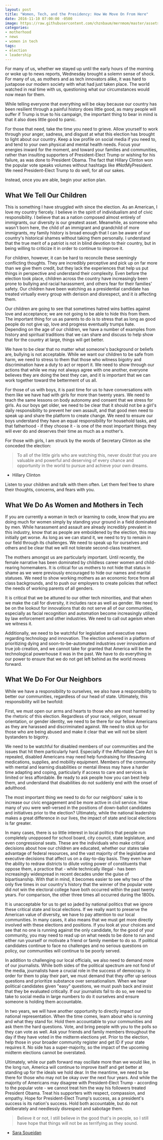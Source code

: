 ```yaml
---
layout: post
title: "Women, Tech, and the Presidency: How We Move On From Here"
date: 2016-11-10 07:00:00 -0500
image: https://raw.githubusercontent.com/chznbaum/mernmom/master/assets/Trump_CPAC_2011.jpg
categories:
- motherhood
- news
- women in tech
tags:
- election
- leadership
---
```

For many of us, whether we stayed up until the early hours of the morning or woke up to news reports, Wednesday brought a solemn sense of shock. For many of us, as mothers and as tech innovators alike, it was hard to juxtapose our modern society with what had just taken place. The world watched in real time with us, questioning what our circumstances would now mean for them.

While telling everyone that everything will be okay because our country has been resilient through a painful history does little good, as many people will suffer if Trump is true to his campaign, the important thing to bear in mind is that it also does little good to panic.

For those that need, take the time you need to grieve. Allow yourself to work through your anger, sadness, and disgust at what this election has brought to light about our country. Keep a low profile on social media if you need to, and tend to your own physical and mental health needs. Focus your energies inward for the moment, and toward your families and communities, rather than insulting supporters of President-Elect Trump or wishing for his failure, as was done to President Obama. The fact that Hillary Clinton won the popular vote speaks volumes without hashtags like #NotMyPresident. We need President-Elect Trump to do well, for all our sakes.

Instead, once you are able, begin your action plan.

## What We Tell Our Children ##

This is something I have struggled with since the election. As an American, I love my country fiercely. I believe in the spirit of individualism and of civic responsibility. I believe that as a nation composed almost entirely of immigrants, our diversity is our greatest asset. Meanwhile, as someone who wasn't born here, the child of an immigrant and grandchild of more immigrants, my family history is broad enough that I can be aware of our country's historical shames without taking them personally. I understand that the true merit of a patriot is not in blind devotion to their country, but in being willing to criticize it in order to continue to improve it.

For children, however, it can be hard to reconcile these seemingly conflicting thoughts. They are incredibly perceptive and pick up on far more than we give them credit, but they lack the experiences that help us put things in perspective and understand their complexity. Even before the election took place, children across the country have increasingly been prone to bullying and racial harassment, and others fear for their families' safety. Our children have been watching as a presidential candidate has treated virtually every group with derision and disrespect, and it *is* affecting them.

Our children are going to see that sometimes hatred wins battles against love and acceptance; we are not going to be able to hide this from them. The important thing for us as parents to do is to stress that as long as good people do not give up, love and progress eventually trumps hate. Depending on the age of our children, we have a number of examples from history and spiritual traditions that we can share and discuss to help show that for the country at large, things will get better.

We have to be clear that no matter what someone's background or beliefs are, bullying is not acceptable. While we want our children to be safe from harm, we need to stress to them that those who witness bigotry and discrimination have a duty to act or report it. We need to show through our actions that while we may not always agree with one another, everyone believes they are doing the best they can, and it is important that we can work together toward the betterment of us all.

For those of us with boys, it is past time for us to have conversations with them like we have had with girls for more than twenty years. We need to teach the same lessons on body autonomy and consent that we stress for girls. As our boys get older, we need to be clear that it should not be a girl's daily responsibility to prevent her own assault, and that good men need to speak up and share the platform to create change. We need to ensure our boys understand they have an equal responsibility for household tasks, and that fatherhood - if they choose it - is one of the most important things they will ever do and deserves their time as much as a mother's.

For those with girls, I am struck by the words of Secretary Clinton as she conceded the election:

> To all of the little girls who are watching this, never doubt that you are valuable and powerful and deserving of every chance and opportunity in the world to pursue and achieve your own dreams.

- Hillary Clinton

Listen to your children and talk with them often. Let them feel free to share their thoughts, concerns, and fears with you.

## What We Do As Women and Mothers in Tech ##

If you are currently a woman in tech or learning to code, know that you are doing much for women simply by standing your ground in a field dominated by men. While harassment and assault are already incredibly prevalent in this industry, know that as people are emboldened by the election, this may initially get worse. As long as we can stand it, we need to try to remain in our field through its challenges. We need to speak up for ourselves and others and be clear that we will not tolerate second-class treatment.

The mothers amongst us are particularly important. Until recently, the female narrative has been dominated by childless career women and child-rearing homemakers. It is critical for us mothers to not hide that status in shame as we were previously encouraged to hide our names and marital statuses. We need to show working mothers as an economic force from all class backgrounds, and to push our employers to create policies that reflect the needs of working parents of all genders.

It is critical that we be attuned to our other tech minorities, and that when we make the call for diversity, it includes race as well as gender. We need to be on the lookout for innovations that do not serve all of our communities, especially as facial recognition and automation become increasingly utilized by law enforcement and other industries. We need to call out ageism when we witness it.

Additionally, we need to be watchful for legislative and executive news regarding technology and innovation. The election ushered in a platform of prioritizing dying and soon-to-be-automated industries over innovation and true job creation, and we cannot take for granted that America will be the technological powerhouse it was in the past. We have to do everything in our power to ensure that we do not get left behind as the world moves forward.

## What We Do For Our Neighbors ##

While we have a responsibility to ourselves, we also have a responsibility to better our communities, regardless of our head of state. Ultimately, this responsibility will be twofold:

First, we must open our arms and hearts to those who are most harmed by the rhetoric of this election. Regardless of your race, religion, sexual orientation, or gender identity, we need to be there for our fellow Americans as they are harassed and discriminated against. We need to stick up for those who are being abused and make it clear that we will not be silent bystanders to bigotry.

We need to be watchful for disabled members of our communities and the issues that hit them particularly hard. Especially if the Affordable Care Act is repealed, disabled Americans may need help fundraising for lifesaving medications, supplies, and mobility equipment. Members of the community with mental and learning disabilities or mental illness may have a harder time adapting and coping, particularly if access to care and services is limited or less affordable. Be ready to ask people how you can best help them, and understand that disabilities do not suddenly end with the onset of adulthood.

The most important thing we need to do for our neighbors' sake is to increase our civic engagement and be more active in civil service. How many of you were well-versed in the positions of down-ballot candidates and initiatives prior to the election? Ultimately, while the national leadership makes a great difference in our lives, the impact of state and local elections is far greater.

In many cases, there is so little interest in local politics that people run completely unopposed for school board, city council, state legislature, and even congressional seats. These are the individuals who make critical decisions about how our children are educated, whether our states take advantage of federal resources, and the vast majority of the legislative and executive decisions that affect us on a day-to-day basis. They even have the ability to redraw districts to dilute voting power of constituents that oppose them, a practice that - while technically illegal - has been increasingly widespread in recent decades under the guise of bipartisanship. With that in mind, it becomes easier to see why two of the only five times in our country's history that the winner of the popular vote did *not* win the electoral college have both occurred within the past twenty years. For comparison, the other three times all occurred during the 1800s.

It is unacceptable for us to get so jaded by national politics that we ignore these critical state and local elections. If we really want to preserve the American value of diversity, we have to pay attention to our local communities. In many cases, it also means that we must get more directly involved with these elections and positions. If you look at your choices and see that no one is running against the only candidate, for the good of your community, you may need to read up on what needs to be done to run and either run yourself or motivate a friend or family member to do so. If political candidates continue to face no challenges and no serious questions on policy, our communities will continue to be poorly served.

In addition to challenging our local officials, we also need to demand more of our journalists. While both sides of the political spectrum are not fond of the media, journalists have a crucial role in the success of democracy. In order for them to play their part, we must demand that they offer up serious questions and prioritize substance over sensationalism. When we hear political candidates given "easy" questions, we must push back and insist that they be evaluated critically. If our journalists fail to do so, we need to take to social media in large numbers to do it ourselves and ensure someone is holding them accountable.

In two years, we will have another opportunity to directly impact our national representation. When the time comes, learn about who is running and what they stand for. Hold them accountable to your communities and ask them the hard questions. Vote, and bring people with you to the polls so they can vote as well. Ask your friends and family members throughout the day if they have voted in the midterm elections yet. Prior to the election, help those in your broader community register and get ID if your state requires it. No side has a super-majority, so the impact of the upcoming midterm elections cannot be overstated.

Ultimately, while our path forward may oscillate more than we would like, in the long run, America will continue to improve itself and get better at standing up for the ideals we hold dear. In the meantime, we need to be there for those who may not be okay over the next four years. And while the majority of Americans may disagree with President-Elect Trump - according to the popular vote - we cannot treat him the way his followers treated President Obama. Treat his supporters with respect, compassion, and empathy. Hope for President-Elect Trump's success, as a president's success is its nation's success. Hold both accountable, but do not deliberately and needlessly disrespect and sabotage them.

> Believe it or not, I still believe in the good that's in people, so I still have hope that things will not be as terrifying as they sound.

- [Sara Soueidan](https://sarasoueidan.com)